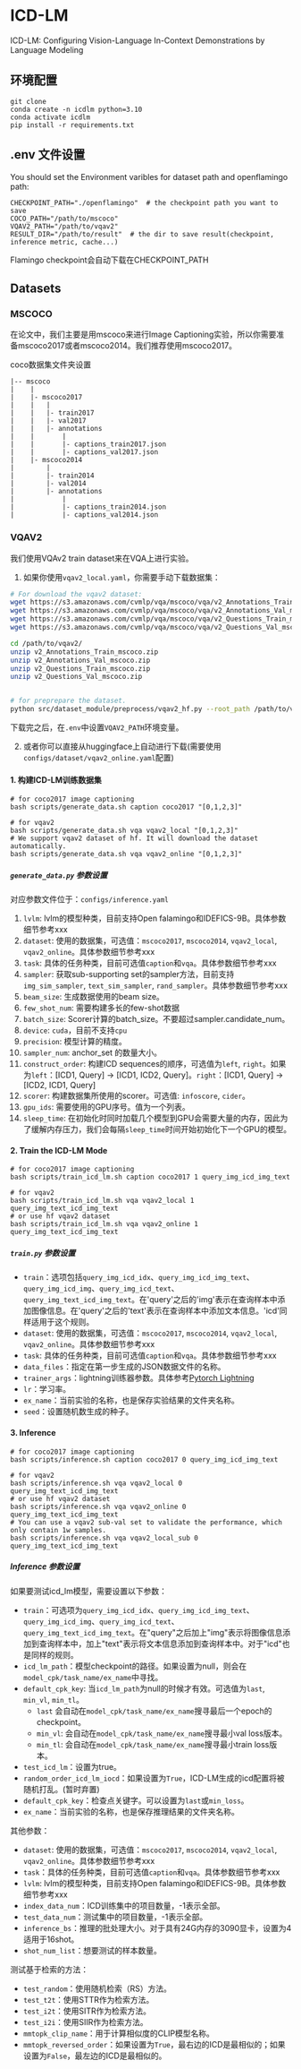 # ICD-LM
ICD-LM: Configuring Vision-Language In-Context Demonstrations by Language Modeling

## 环境配置
```
git clone 
conda create -n icdlm python=3.10
conda activate icdlm
pip install -r requirements.txt
```

## .env 文件设置
You should set the Environment varibles for dataset path and openflamingo path:
```
CHECKPOINT_PATH="./openflamingo"  # the checkpoint path you want to save
COCO_PATH="/path/to/mscoco"
VQAV2_PATH="/path/to/vqav2"
RESULT_DIR="/path/to/result"  # the dir to save result(checkpoint, inference metric, cache...)
```
Flamingo checkpoint会自动下载在CHECKPOINT_PATH


## Datasets
### MSCOCO
在论文中，我们主要是用mscoco来进行Image Captioning实验，所以你需要准备mscoco2017或者mscoco2014。我们推荐使用mscoco2017。

coco数据集文件夹设置
```
|-- mscoco
|    |
|    |- mscoco2017
|    |   |
|    |   |- train2017
|    |   |- val2017
|    |   |- annotations
|    |       |
|    |       |- captions_train2017.json
|    |       |- captions_val2017.json
|    |- mscoco2014
|        |
|        |- train2014
|        |- val2014
|        |- annotations
|            |
|            |- captions_train2014.json
|            |- captions_val2014.json
```

### VQAV2
我们使用VQAv2 train dataset来在VQA上进行实验。
1. 如果你使用`vqav2_local.yaml`，你需要手动下载数据集：

```bash
# For download the vqav2 dataset:
wget https://s3.amazonaws.com/cvmlp/vqa/mscoco/vqa/v2_Annotations_Train_mscoco.zip -O /path/to/vqav2/
wget https://s3.amazonaws.com/cvmlp/vqa/mscoco/vqa/v2_Annotations_Val_mscoco.zip -O /path/to/vqav2/
wget https://s3.amazonaws.com/cvmlp/vqa/mscoco/vqa/v2_Questions_Train_mscoco.zip -O /path/to/vqav2/
wget https://s3.amazonaws.com/cvmlp/vqa/mscoco/vqa/v2_Questions_Val_mscoco.zip -O /path/to/vqav2/

cd /path/to/vqav2/
unzip v2_Annotations_Train_mscoco.zip
unzip v2_Annotations_Val_mscoco.zip
unzip v2_Questions_Train_mscoco.zip
unzip v2_Questions_Val_mscoco.zip


# for preprepare the dataset.
python src/dataset_module/preprocess/vqav2_hf.py --root_path /path/to/vqav2/
```
下载完之后，在`.env`中设置`VQAV2_PATH`环境变量。

2. 或者你可以直接从huggingface上自动进行下载(需要使用`configs/dataset/vqav2_online.yaml`配置)



#### 1. 构建ICD-LM训练数据集

```shell
# for coco2017 image captioning
bash scripts/generate_data.sh caption coco2017 "[0,1,2,3]" 

# for vqav2
bash scripts/generate_data.sh vqa vqav2_local "[0,1,2,3]"
# We support vqav2 dataset of hf. It will download the dataset automatically.
bash scripts/generate_data.sh vqa vqav2_online "[0,1,2,3]"
```

##### `generate_data.py` 参数设置
对应参数文件位于：`configs/inference.yaml`
1. `lvlm`: lvlm的模型种类，目前支持Open falamingo和IDEFICS-9B。具体参数细节参考xxx
2. `dataset`: 使用的数据集，可选值：`mscoco2017`, `mscoco2014`, `vqav2_local`, `vqav2_online`。具体参数细节参考xxx
3. `task`: 具体的任务种类，目前可选值`caption`和`vqa`。具体参数细节参考xxx
4. `sampler`: 获取sub-supporting set的sampler方法，目前支持`img_sim_sampler`, `text_sim_sampler`, `rand_sampler`。具体参数细节参考xxx
5. `beam_size`: 生成数据使用的beam size。
6. `few_shot_num`: 需要构建多长的few-shot数据
7. `batch_size`: Scorer计算的batch_size。不要超过sampler.candidate_num。
8. `device`: `cuda`，目前不支持`cpu`
9. `precision`: 模型计算的精度。
10. `sampler_num`: anchor_set 的数量大小。
11. `construct_order`: 构建ICD sequences的顺序，可选值为`left`, `right`。如果为`left`：[ICD1, Query] -> [ICD1, ICD2, Query]。`right`：[ICD1, Query] -> [ICD2, ICD1, Query]
12. `scorer`: 构建数据集所使用的scorer。可选值: `infoscore`, `cider`。
13. `gpu_ids`: 需要使用的GPU序号。值为一个列表。
14. `sleep_time`: 在初始化时同时加载几个模型到GPU会需要大量的内存，因此为了缓解内存压力，我们会每隔`sleep_time`时间开始初始化下一个GPU的模型。



#### 2. Train the ICD-LM Mode
```shell
# for coco2017 image captioning
bash scripts/train_icd_lm.sh caption coco2017 1 query_img_icd_img_text

# for vqav2
bash scripts/train_icd_lm.sh vqa vqav2_local 1 query_img_text_icd_img_text
# or use hf vqav2 dataset
bash scripts/train_icd_lm.sh vqa vqav2_online 1 query_img_text_icd_img_text
```

##### `train.py` 参数设置
- `train`：选项包括`query_img_icd_idx`、`query_img_icd_img_text`、`query_img_icd_img`、`query_img_icd_text`、`query_img_text_icd_img_text`。在'query'之后的'img'表示在查询样本中添加图像信息。在'query'之后的'text'表示在查询样本中添加文本信息。'icd'同样适用于这个规则。
- `dataset`: 使用的数据集，可选值：`mscoco2017`, `mscoco2014`, `vqav2_local`, `vqav2_online`。具体参数细节参考xxx
- `task`: 具体的任务种类，目前可选值`caption`和`vqa`。具体参数细节参考xxx
- `data_files`：指定在第一步生成的JSON数据文件的名称。
- `trainer_args`：lightning训练器参数。具体参考[Pytorch Lightning](https://lightning.ai/docs/pytorch/stable/common/trainer.html#trainer-class-api)
- `lr`：学习率。
- `ex_name`：当前实验的名称，也是保存实验结果的文件夹名称。
- `seed`：设置随机数生成的种子。


#### 3. Inference
```shell
# for coco2017 image captioning
bash scripts/inference.sh caption coco2017 0 query_img_icd_img_text

# for vqav2
bash scripts/inference.sh vqa vqav2_local 0 query_img_text_icd_img_text
# or use hf vqav2 dataset
bash scripts/inference.sh vqa vqav2_online 0 query_img_text_icd_img_text
# You can use a vqav2 sub-val set to validate the performance, which only contain 1w samples. 
bash scripts/inference.sh vqa vqav2_local_sub 0 query_img_text_icd_img_text
```

##### Inference 参数设置
如果要测试icd_lm模型，需要设置以下参数：
- `train`：可选项为`query_img_icd_idx`、`query_img_icd_img_text`、`query_img_icd_img`、`query_img_icd_text`、`query_img_text_icd_img_text`。在"query"之后加上"img"表示将图像信息添加到查询样本中，加上"text"表示将文本信息添加到查询样本中。对于"icd"也是同样的规则。
- `icd_lm_path`：模型checkpoint的路径。如果设置为null，则会在`model_cpk/task_name/ex_name`中寻找。
- `default_cpk_key`: 当`icd_lm_path`为null的时候才有效。可选值为`last`, `min_vl`, `min_tl`。
    - `last` 会自动在`model_cpk/task_name/ex_name`搜寻最后一个epoch的checkpoint。
    - `min_vl`: 会自动在`model_cpk/task_name/ex_name`搜寻最小val loss版本。
    - `min_tl`: 会自动在`model_cpk/task_name/ex_name`搜寻最小train loss版本。
- `test_icd_lm`：设置为true。
- `random_order_icd_lm_iocd`：如果设置为`True`，ICD-LM生成的icd配置将被随机打乱。(暂时弃置)
- `default_cpk_key`：检查点关键字。可以设置为`last`或`min_loss`。
- `ex_name`：当前实验的名称，也是保存推理结果的文件夹名称。

其他参数：
- `dataset`: 使用的数据集，可选值：`mscoco2017`, `mscoco2014`, `vqav2_local`, `vqav2_online`。具体参数细节参考xxx
- `task`：具体的任务种类，目前可选值`caption`和`vqa`。具体参数细节参考xxx
- `lvlm`: lvlm的模型种类，目前支持Open falamingo和IDEFICS-9B。具体参数细节参考xxx
- `index_data_num`：ICD训练集中的项目数量，-1表示全部。
- `test_data_num`：测试集中的项目数量，-1表示全部。
- `inference_bs`：推理的批处理大小。对于具有24G内存的3090显卡，设置为4适用于16shot。
- `shot_num_list`：想要测试的样本数量。

测试基于检索的方法：
- `test_random`：使用随机检索（RS）方法。
- `test_t2t`：使用STTR作为检索方法。
- `test_i2t`：使用SITR作为检索方法。
- `test_i2i`：使用SIIR作为检索方法。
- `mmtopk_clip_name`：用于计算相似度的CLIP模型名称。
- `mmtopk_reversed_order`：如果设置为`True`，最右边的ICD是最相似的；如果设置为`False`，最左边的ICD是最相似的。
